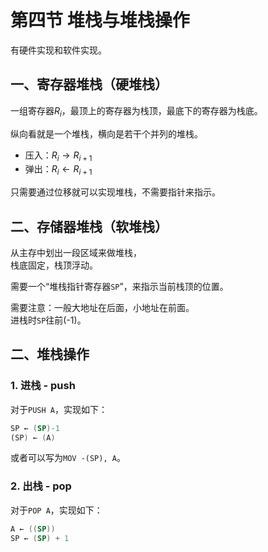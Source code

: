 # 第四节 堆栈与堆栈操作

有硬件实现和软件实现。

## 一、寄存器堆栈（硬堆栈）

一组寄存器$R_i$，最顶上的寄存器为栈顶，最底下的寄存器为栈底。

纵向看就是一个堆栈，横向是若干个并列的堆栈。

* 压入：$R_i \to R_{i+1}$
* 弹出：$R_i \leftarrow R_{i+1}$

只需要通过位移就可以实现堆栈，不需要指针来指示。

## 二、存储器堆栈（软堆栈）

从主存中划出一段区域来做堆栈，  
栈底固定，栈顶浮动。

需要一个“堆栈指针寄存器`SP`”，来指示当前栈顶的位置。

需要注意：一般大地址在后面，小地址在前面。  
进栈时`SP`往前(-1)。

## 二、堆栈操作

### 1. 进栈 - push

对于`PUSH A`，实现如下：

```asm
SP ← (SP)-1
(SP) ← (A)
```

或者可以写为`MOV -(SP), A`。

### 2. 出栈 - pop

对于`POP A`，实现如下：

```asm
A ← ((SP))
SP ← (SP) + 1
```